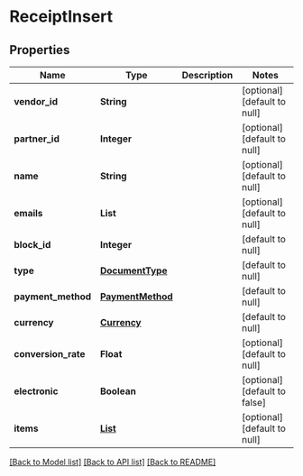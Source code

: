 # ReceiptInsert
## Properties

| Name | Type | Description | Notes |
|------------ | ------------- | ------------- | -------------|
| **vendor\_id** | **String** |  | [optional] [default to null] |
| **partner\_id** | **Integer** |  | [optional] [default to null] |
| **name** | **String** |  | [optional] [default to null] |
| **emails** | **List** |  | [optional] [default to null] |
| **block\_id** | **Integer** |  | [default to null] |
| **type** | [**DocumentType**](DocumentType.md) |  | [default to null] |
| **payment\_method** | [**PaymentMethod**](PaymentMethod.md) |  | [default to null] |
| **currency** | [**Currency**](Currency.md) |  | [default to null] |
| **conversion\_rate** | **Float** |  | [optional] [default to null] |
| **electronic** | **Boolean** |  | [optional] [default to false] |
| **items** | [**List**](ReceiptInsert_items_inner.md) |  | [optional] [default to null] |

[[Back to Model list]](../README.md#documentation-for-models) [[Back to API list]](../README.md#documentation-for-api-endpoints) [[Back to README]](../README.md)

